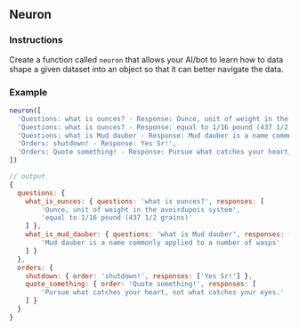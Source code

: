 ## Neuron

### Instructions

Create a function called `neuron` that allows your AI/bot to learn how to data shape a given 
dataset into an object so that it can better navigate the data.

### Example

```js
neuron([
  'Questions: what is ounces? - Response: Ounce, unit of weight in the avoirdupois system',
  'Questions: what is ounces? - Response: equal to 1/16 pound (437 1/2 grains)',
  'Questions: what is Mud dauber - Response: Mud dauber is a name commonly applied to a number of wasps',
  'Orders: shutdown! - Response: Yes Sr!',
  'Orders: Quote something! - Response: Pursue what catches your heart, not what catches your eyes.'
])

// output
{
  questions: {
    what_is_ounces: { questions: 'what is ounces?', responses: [
        'Ounce, unit of weight in the avoirdupois system',
        'equal to 1/16 pound (437 1/2 grains)'
    ] },
    what_is_mud_dauber: { questions: 'what is Mud dauber', responses: [
        'Mud dauber is a name commonly applied to a number of wasps'
    ] }
  },
  orders: {
    shutdown: { order: 'shutdown!', responses: ['Yes Sr!'] },
    quote_something: { order: 'Quote something!', responses: [
        'Pursue what catches your heart, not what catches your eyes.'
    ] }
  }
}
```